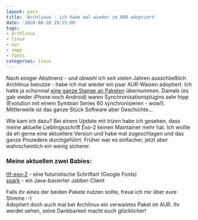 ```yaml
---
layout: post
title: 'Archlinux - ich habe mal wieder im AUR adoptiert'
date: '2020-08-28 19:15:00'
tags:
- archlinux
- linux
- aur
- xmpp
- fonts
categories: linux
---
```

Nach einiger Abstinenz - und obwohl ich seit vielen Jahren ausschließlich Archlinux benutze - habe ich mal wieder ein paar AUR-Waisen adoptiert. Ich hatte ja schonmal [eine ganze Stange an Paketen](https://www.h-dawg.de/es-werden-immer-mehr/) übernommen. Damals (es  gab weder iPhone noch Android) waren Synchronisationsplugins sehr hipp (Evolution mit einem Symbian Series 60 synchronisieren - wow!). Mittlerweile ist das ganze Stück Software aber Geschichte...

Wie kam ich dazu? Bei einem Update mit _trizen_ habe ich gesehen, dass meine aktuelle Lieblingsschrift Exo-2 keinen Maintainer mehr hat. Ich wollte da eh gerne eine aktuellere Version und habe mal zugeschlagen und das ganze Prozedere durchgeführt. Früher war es einfacher, jetzt aber wahrscheinlich ein wenig sicherer.

### Meine aktuellen zwei Babies:

[ttf-exo-2](https://aur.archlinux.org/packages/ttf-exo-2/) - eine futuristische Schriftart (Google Fonts)  
[spark](https://aur.archlinux.org/packages/spark/) - ein Java-basierter Jabber-Client

Falls ihr eines der beiden Pakete nutzen sollte, freue ich mir über eure Stimme :-)  
Adoptiert doch auch mal bei Archlinux ein verwaistes Paket im AUR. Ihr werdet sehen, seine Dankbarkeit macht euch glücklicher!